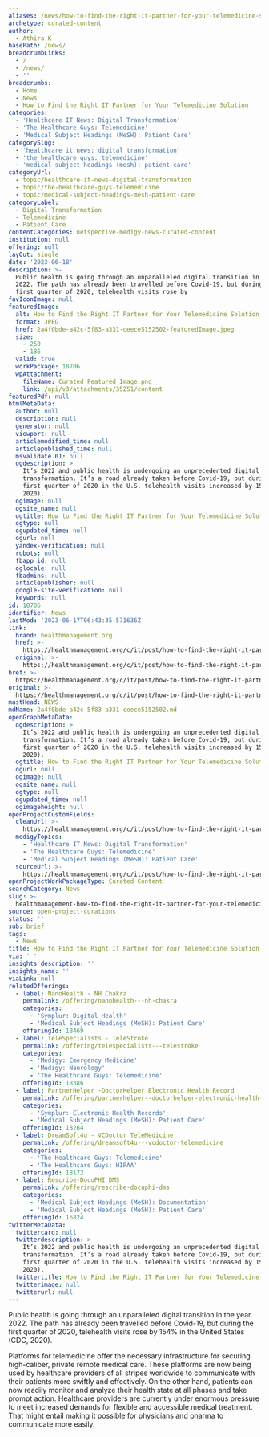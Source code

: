 ```yaml
---
aliases: /news/how-to-find-the-right-it-partner-for-your-telemedicine-solution
archetype: curated-content
author:
  - Athira K
basePath: /news/
breadcrumbLinks:
  - /
  - /news/
  - ''
breadcrumbs:
  - Home
  - News
  - How to Find the Right IT Partner for Your Telemedicine Solution
categories:
  - 'Healthcare IT News: Digital Transformation'
  - 'The Healthcare Guys: Telemedicine'
  - 'Medical Subject Headings (MeSH): Patient Care'
categorySlug:
  - 'healthcare it news: digital transformation'
  - 'the healthcare guys: telemedicine'
  - 'medical subject headings (mesh): patient care'
categoryUrl:
  - topic/healthcare-it-news-digital-transformation
  - topic/the-healthcare-guys-telemedicine
  - topic/medical-subject-headings-mesh-patient-care
categoryLabel:
  - Digital Transformation
  - Telemedicine
  - Patient Care
contentCategories: netspective-medigy-news-curated-content
institution: null
offering: null
layOut: single
date: '2023-06-18'
description: >-
  Public health is going through an unparalleled digital transition in the year
  2022. The path has already been travelled before Covid-19, but during the
  first quarter of 2020, telehealth visits rose by
favIconImage: null
featuredImage:
  alt: How to Find the Right IT Partner for Your Telemedicine Solution
  format: JPEG
  href: 2a4f0bde-a42c-5f83-a331-ceece5152502-featuredImage.jpeg
  size:
    - 250
    - 186
  valid: true
  workPackage: 18706
  wpAttachment:
    fileName: Curated_Featured_Image.png
    link: /api/v3/attachments/35251/content
featuredPdf: null
htmlMetaData:
  author: null
  description: null
  generator: null
  viewport: null
  articlemodified_time: null
  articlepublished_time: null
  msvalidate.01: null
  ogdescription: >
    It’s 2022 and public health is undergoing an unprecedented digital
    transformation. It’s a road already taken before Covid-19, but during the
    first quarter of 2020 in the U.S. telehealth visits increased by 154% (CDC,
    2020).
  ogimage: null
  ogsite_name: null
  ogtitle: How to Find the Right IT Partner for Your Telemedicine Solution
  ogtype: null
  ogupdated_time: null
  ogurl: null
  yandex-verification: null
  robots: null
  fbapp_id: null
  oglocale: null
  fbadmins: null
  articlepublisher: null
  google-site-verification: null
  keywords: null
id: 18706
identifier: News
lastMod: '2023-06-17T06:43:35.571636Z'
link:
  brand: healthmanagement.org
  href: >-
    https://healthmanagement.org/c/it/post/how-to-find-the-right-it-partner-for-your-telemedicine-solution
  original: >-
    https://healthmanagement.org/c/it/post/how-to-find-the-right-it-partner-for-your-telemedicine-solution
href: >-
  https://healthmanagement.org/c/it/post/how-to-find-the-right-it-partner-for-your-telemedicine-solution
original: >-
  https://healthmanagement.org/c/it/post/how-to-find-the-right-it-partner-for-your-telemedicine-solution
mastHead: NEWS
mdName: 2a4f0bde-a42c-5f83-a331-ceece5152502.md
openGraphMetaData:
  ogdescription: >
    It’s 2022 and public health is undergoing an unprecedented digital
    transformation. It’s a road already taken before Covid-19, but during the
    first quarter of 2020 in the U.S. telehealth visits increased by 154% (CDC,
    2020).
  ogtitle: How to Find the Right IT Partner for Your Telemedicine Solution
  ogurl: null
  ogimage: null
  ogsite_name: null
  ogtype: null
  ogupdated_time: null
  ogimageheight: null
openProjectCustomFields:
  cleanUrl: >-
    https://healthmanagement.org/c/it/post/how-to-find-the-right-it-partner-for-your-telemedicine-solution
  medigyTopics:
    - 'Healthcare IT News: Digital Transformation'
    - 'The Healthcare Guys: Telemedicine'
    - 'Medical Subject Headings (MeSH): Patient Care'
  sourceUrl: >-
    https://healthmanagement.org/c/it/post/how-to-find-the-right-it-partner-for-your-telemedicine-solution
openProjectWorkPackageType: Curated Content
searchCategory: News
slug: >-
  healthmanagement-how-to-find-the-right-it-partner-for-your-telemedicine-solution
source: open-project-curations
status: ''
sub: brief
tags:
  - News
title: How to Find the Right IT Partner for Your Telemedicine Solution
via: ' '
insights_description: ''
insights_name: ''
viaLink: null
relatedOfferings:
  - label: NanoHealth - NH Chakra
    permalink: /offering/nanohealth---nh-chakra
    categories:
      - 'Symplur: Digital Health'
      - 'Medical Subject Headings (MeSH): Patient Care'
    offeringId: 18469
  - label: TeleSpecialists - TeleStroke
    permalink: /offering/telespecialists---telestroke
    categories:
      - 'Medigy: Emergency Medicine'
      - 'Medigy: Neurology'
      - 'The Healthcare Guys: Telemedicine'
    offeringId: 18386
  - label: PartnerHelper -DoctorHelper Electronic Health Record
    permalink: /offering/partnerhelper--doctorhelper-electronic-health-record
    categories:
      - 'Symplur: Electronic Health Records'
      - 'Medical Subject Headings (MeSH): Patient Care'
    offeringId: 18264
  - label: DreamSoft4u - VCDoctor TeleMedicine
    permalink: /offering/dreamsoft4u---vcdoctor-telemedicine
    categories:
      - 'The Healthcare Guys: Telemedicine'
      - 'The Healthcare Guys: HIPAA'
    offeringId: 18172
  - label: Rescribe-DocuPHI DMS
    permalink: /offering/rescribe-docuphi-dms
    categories:
      - 'Medical Subject Headings (MeSH): Documentation'
      - 'Medical Subject Headings (MeSH): Patient Care'
    offeringId: 16824
twitterMetaData:
  twittercard: null
  twitterdescription: >
    It’s 2022 and public health is undergoing an unprecedented digital
    transformation. It’s a road already taken before Covid-19, but during the
    first quarter of 2020 in the U.S. telehealth visits increased by 154% (CDC,
    2020).
  twittertitle: How to Find the Right IT Partner for Your Telemedicine Solution
  twitterimage: null
  twitterurl: null
---
```

<p>Public health is going through an unparalleled digital transition in the year 2022. The path has already been travelled before Covid-19, but during the first quarter of 2020, telehealth visits rose by 154% in the United States (CDC, 2020).</p><p>Platforms for telemedicine offer the necessary infrastructure for securing high-caliber, private remote medical care. These platforms are now being used by healthcare providers of all stripes worldwide to communicate with their patients more swiftly and effectively. On the other hand, patients can now readily monitor and analyze their health state at all phases and take prompt action. Healthcare providers are currently under enormous pressure to meet increased demands for flexible and accessible medical treatment. That might entail making it possible for physicians and pharma to communicate more easily.</p>